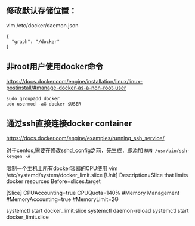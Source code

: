 
## 修改默认存储位置：
vim /etc/docker/daemon.json
```
{
  "graph": "/docker"
}
```
## 非root用户使用docker命令
https://docs.docker.com/engine/installation/linux/linux-postinstall/#manage-docker-as-a-non-root-user
```
sudo groupadd docker
udo usermod -aG docker $USER
```
## 通过ssh直接连接docker container
https://docs.docker.com/engine/examples/running_ssh_service/

对于centos,需要在修改sshd_config之前，先生成，即添加
```RUN /usr/bin/ssh-keygen -A```


限制一个主机上所有docker容器的CPU使用
vim /etc/systemd/system/docker_limit.slice
[Unit]
Description=Slice that limits docker resources
Before=slices.target

[Slice]
CPUAccounting=true
CPUQuota=140%
#Memory Management
#MemoryAccounting=true
#MemoryLimit=2G

 systemctl start docker_limit.slice
 systemctl daemon-reload
 systemctl start docker_limit.slice